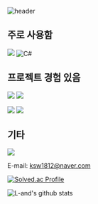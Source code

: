 ![header](https://capsule-render.vercel.app/api?type=waving&color=a5ea89&height=300&section=header&text=Land's%20Github&fontSize=90&fontColor=ffff)

## 주로 사용함
<img src="https://img.shields.io/badge/Unity-100000?style=for-the-badge&logo=unity&logoColor=white"/></a>
![C#](https://img.shields.io/badge/c%23-%23239120.svg?style=for-the-badge&logo=csharp&logoColor=white)

## 프로젝트 경험 있음
<img src="https://img.shields.io/badge/Python-3776AB?style=for-the-badge&logo=python&logoColor=white"/></a>
<img src="https://img.shields.io/badge/Java-ED8B00?style=for-the-badge&logo=openjdk&logoColor=white"/></a>

<img src="https://img.shields.io/badge/Spring-6DB33F?style=for-the-badge&logo=spring&logoColor=white"/></a>
<img src="https://img.shields.io/badge/Flask-000000?style=for-the-badge&logo=flask&logoColor=white"/></a>

## 기타
<img src="https://img.shields.io/badge/C-00599C?style=for-the-badge&logo=c&logoColor=white"/></a>

E-mail: ksw1812@naver.com

 [![Solved.ac Profile](http://mazassumnida.wtf/api/v2/generate_badge?boj=ksw1812)](https://solved.ac/ksw1812/)

![L-and's github stats](https://github-readme-stats.vercel.app/api?username=L-and&show_icons=true)

